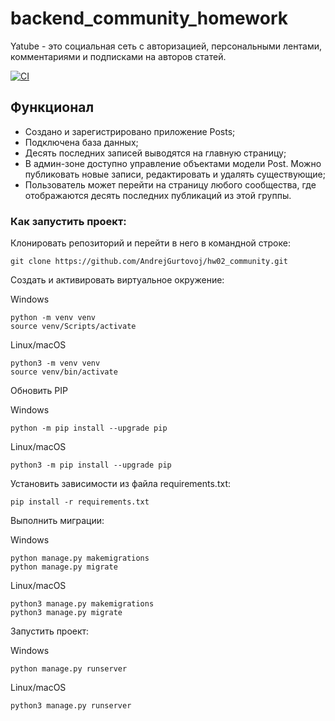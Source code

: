 # backend_community_homework
Yatube - это социальная сеть с авторизацией, персональными лентами, комментариями и подписками на авторов статей.

[![CI](https://github.com/yandex-praktikum/hw02_community/actions/workflows/python-app.yml/badge.svg?branch=master)](https://github.com/yandex-praktikum/hw02_community/actions/workflows/python-app.yml)

## Функционал
- Создано и зарегистрировано приложение Posts;
- Подключена база данных;
- Десять последних записей выводятся на главную страницу;
- В админ-зоне доступно управление объектами модели Post. Можно публиковать новые записи, редактировать и удалять существующие;
- Пользователь может перейти на страницу любого сообщества, где отображаются десять последних публикаций из этой группы.

### Как запустить проект:

Клонировать репозиторий и перейти в него в командной строке:

```
git clone https://github.com/AndrejGurtovoj/hw02_community.git
```

Cоздать и активировать виртуальное окружение:

Windows
```
python -m venv venv
source venv/Scripts/activate
```
Linux/macOS
```
python3 -m venv venv
source venv/bin/activate
```

Обновить PIP

Windows
```
python -m pip install --upgrade pip
```
Linux/macOS
```
python3 -m pip install --upgrade pip
```

Установить зависимости из файла requirements.txt:

```
pip install -r requirements.txt
```

Выполнить миграции:

Windows
```
python manage.py makemigrations
python manage.py migrate
```

Linux/macOS
```
python3 manage.py makemigrations
python3 manage.py migrate
```

Запустить проект:

Windows
```
python manage.py runserver
```

Linux/macOS
```
python3 manage.py runserver
```
